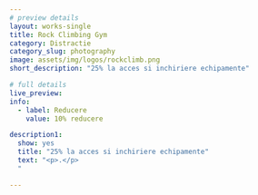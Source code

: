 ```yaml
---
# preview details
layout: works-single
title: Rock Climbing Gym
category: Distractie
category_slug: photography
image: assets/img/logos/rockclimb.png
short_description: "25% la acces si inchiriere echipamente"

# full details
live_preview:
info:
  - label: Reducere
    value: 10% reducere

description1:
  show: yes
  title: "25% la acces si inchiriere echipamente"
  text: "<p>.</p>
  "

---
```


